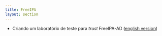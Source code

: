 ```yaml
---
title: FreeIPA
layout: section
---
```


* Criando um laboratório de teste para _trust_ FreeIPA-AD ([english version](/projects/freeipa/en/basic-lab-ad-trust))
